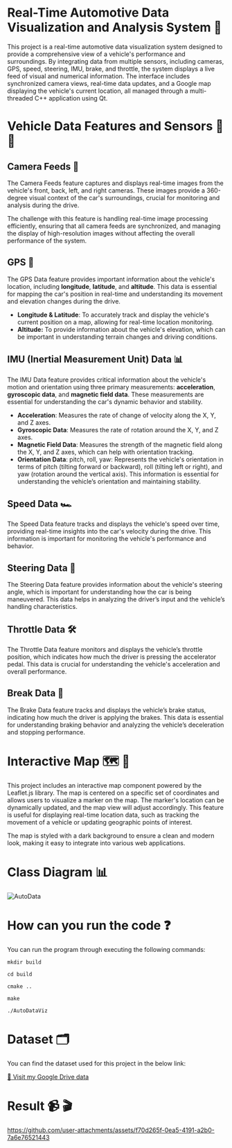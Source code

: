 # Real-Time Automotive Data Visualization and Analysis System 🚗

This project is a real-time automotive data visualization system designed to provide a comprehensive view of a vehicle's performance and surroundings.
By integrating data from multiple sensors, including cameras, GPS, speed, steering, IMU, brake, and throttle, the system displays a live feed of visual and
numerical information. The interface includes synchronized camera views, real-time data updates, and a Google map displaying the vehicle's current location, all
managed through a multi-threaded C++ application using Qt.

# Vehicle Data Features and Sensors 🚙 📡

## Camera Feeds 📸

The Camera Feeds feature captures and displays real-time images from the vehicle's front, back, left, and right cameras. These images provide a 360-degree visual
context of the car's surroundings, crucial for monitoring and analysis during the drive.

The challenge with this feature is handling real-time image processing efficiently, ensuring that all camera feeds are synchronized, and managing the display of
high-resolution images without affecting the overall performance of the system.


## GPS 📍

The GPS Data feature provides important information about the vehicle's location, including **longitude**, **latitude**, and **altitude**. This data is essential
for mapping the car's position in real-time and understanding its movement and elevation changes during the drive.

- **Longitude & Latitude**: To accurately track and display the vehicle's current position on a map, allowing for real-time location monitoring.
- **Altitude:** To provide information about the vehicle's elevation, which can be important in understanding terrain changes and driving conditions.


## IMU (Inertial Measurement Unit) Data 📊

The IMU Data feature provides critical information about the vehicle's motion and orientation using three primary measurements: **acceleration**, **gyroscopic
data**, and **magnetic field data**. These measurements are essential for understanding the car's dynamic behavior and stability.

- **Acceleration**: Measures the rate of change of velocity along the X, Y, and Z axes.
- **Gyroscopic Data**: Measures the rate of rotation around the X, Y, and Z axes.
- **Magnetic Field Data**: Measures the strength of the magnetic field along the X, Y, and Z axes, which can help with orientation tracking.
- **Orientation Data**: pitch, roll, yaw: Represents the vehicle's orientation in terms of pitch (tilting forward or backward), roll (tilting left or right), and
  yaw (rotation around the vertical axis). This information is essential for understanding the vehicle’s orientation and maintaining stability.


## Speed Data 🏎️

The Speed Data feature tracks and displays the vehicle's speed over time, providing real-time insights into the car's velocity during the drive. This information
is important for monitoring the vehicle's performance and behavior.


## Steering Data 🎡

The Steering Data feature provides information about the vehicle's steering angle, which is important for understanding how the car is being maneuvered. This data
helps in analyzing the driver’s input and the vehicle’s handling characteristics.


## Throttle Data 🛠️

The Throttle Data feature monitors and displays the vehicle’s throttle position, which indicates how much the driver is pressing the accelerator pedal. This data
is crucial for understanding the vehicle's acceleration and overall performance.


## Break Data 🛑

The Brake Data feature tracks and displays the vehicle’s brake status, indicating how much the driver is applying the brakes. This data is essential for
understanding braking behavior and analyzing the vehicle’s deceleration and stopping performance.

# Interactive Map 🗺️ 📍

This project includes an interactive map component powered by the Leaflet.js library. The map is centered on a specific set of coordinates and allows users to
visualize a marker on the map. The marker's location can be dynamically updated, and the map view will adjust accordingly. This feature is useful for displaying
real-time location data, such as tracking the movement of a vehicle or updating geographic points of interest.

The map is styled with a dark background to ensure a clean and modern look, making it easy to integrate into various web applications.


# Class Diagram 📊


![AutoData](https://github.com/user-attachments/assets/a87ec348-bd95-4f35-953e-173fc003871a)




# How can you run the code ❓
You can run the program through executing the following commands:

    mkdir build

    cd build

    cmake ..

    make

    ./AutoDataViz



# Dataset 🗂️

You can find the dataset used for this project in the below link:

[🔗 Visit my Google Drive data](https://drive.google.com/drive/folders/1ASUm3Ablh10S2kQjuXNCaPvKQFpQwKm_?usp=drive_link)


# Result 📹 🎬


https://github.com/user-attachments/assets/f70d265f-0ea5-4191-a2b0-7a6e76521443



